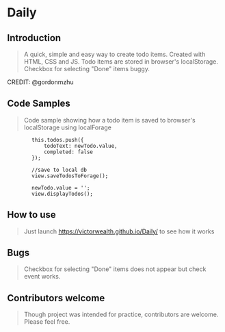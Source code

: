 # Daily

## Introduction

>A quick, simple and easy way to create todo items. Created with HTML, CSS and JS. Todo items are stored in browser's localStorage.
Checkbox for selecting "Done" items buggy.

CREDIT: @gordonmzhu

## Code Samples

> Code sample showing how a todo item is saved to browser's localStorage using localForage

            this.todos.push({
                todoText: newTodo.value, 
                completed: false
            });
            
            //save to local db
            view.saveTodosToForage();

            newTodo.value = '';
            view.displayTodos();
        

## How to use

> Just launch https://victorwealth.github.io/Daily/ to see how it works

## Bugs
> Checkbox for selecting "Done" items does not appear but check event works.

## Contributors welcome
> Though project was intended for practice, contributors are welcome. Please feel free.
